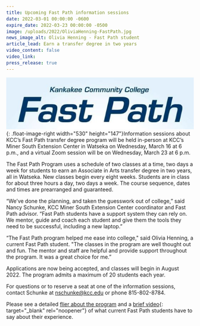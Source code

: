 ```yaml
---
title: Upcoming Fast Path information sessions
date: 2022-03-01 00:00:00 -0600
expire_date: 2022-03-23 00:00:00 -0500
image: /uploads/2022/OliviaHenning-FastPath.jpg
news_image_alt: Olivia Henning - Fast Path student
article_lead: Earn a transfer degree in two years
video_content: false
video_link:
press_release: true
---
```

![](/uploads/2021/fastpathwordmark-2.jpg){: .float-image-right width="530" height="147"}Information sessions about KCC’s Fast Path transfer degree program will be held in-person at KCC’s Miner South Extension Center in Watseka on Wednesday, March 16 at 6 p.m., and a virtual Zoom session will be on Wednesday, March 23 at 6 p.m. &nbsp;

The Fast Path Program uses a schedule of two classes at a time, two days a week for students to earn an Associate in Arts transfer degree in two years, all in Watseka. New classes begin every eight weeks. Students are in class for about three hours a day, two days a week. The course sequence, dates and times are prearranged and guaranteed.

“We’ve done the planning, and taken the guesswork out of college,” said Nancy Schunke, KCC Miner South Extension Center coordinator and Fast Path advisor. “Fast Path students have a support system they can rely on. We mentor, guide and coach each student and give them the tools they need to be successful, including a new laptop.”

“The Fast Path program helped me ease into college," said Olivia Henning, a current Fast Path student. "The classes in the program are well thought out and fun. The mentor and staff are helpful and provide support throughout the program. It was a great choice for me.”

Applications are now being accepted, and classes will begin in August 2022. The program admits a maximum of 20 students each year.&nbsp;

For questions or to reserve a seat at one of the information sessions, contact Schunke at [nschunke@kcc.edu](mailto:nschunke@kcc.edu) or phone 815-802-8784.&nbsp;

Please see a detailed [flier about the program](/FastPath-info-night2022.pdf) and a [brief video](https://youtu.be/43Cwb0JEtUQ){: target="_blank" rel="noopener"} of what current Fast Path students have to say about their experience.
